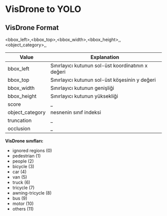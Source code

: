 # VisDrone to YOLO

## VisDrone Format 

<bbox_left>,<bbox_top>,<bbox_width>,<bbox_height>,<score>,<object_category>,<truncation>,<occlusion>

| Value  | Explanation |
| ------------- | ------------- |
| bbox_left  | Sınırlayıcı kutunun sol-üst koordinatının x değeri |
| bbox_top  | Sınırlayıcı kutunun sol-üst köşesinin y değeri  |
| bbox_width  | Sınırlayıcı kutunun genişliği  |
| bbox_height  | Sınırlayıcı kutunun yüksekliği  |
| score | _ |
| object_category | nesnenin sınıf indeksi | 
| truncation | _ |
| occlusion | _ |
  
**VisDrone sınıfları:** 
  - ignored regions (0) 
  - pedestrian (1) 
  - people (2)
  - bicycle (3)
  - car (4)
  - van (5)
  - truck (6) 
  - tricycle (7) 
  - awning-tricycle (8)
  - bus (9)
  - motor (10)
  - others (11)
 
